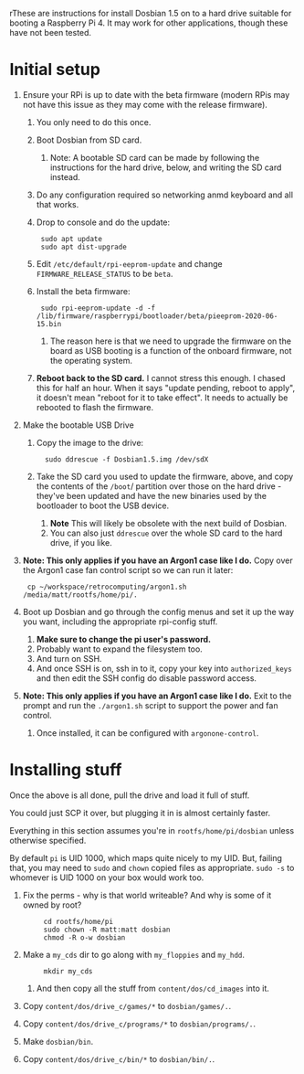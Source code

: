 rThese are instructions for install Dosbian 1.5 on to a hard drive suitable for booting a Raspberry Pi 4. It may work for other applications, though these have not been tested.

# Initial setup

1. Ensure your RPi is up to date with the beta firmware (modern RPis may not have this issue as they may come with the release firmware).
    1. You only need to do this once.
    1. Boot Dosbian from SD card.
        1. Note: A bootable SD card can be made by following the instructions for the hard drive, below, and writing the SD card instead.

    1. Do any configuration required so networking anmd keyboard and all that works.
    1. Drop to console and do the update:

            sudo apt update
            sudo apt dist-upgrade

    1. Edit `/etc/default/rpi-eeprom-update` and change `FIRMWARE_RELEASE_STATUS` to be `beta`.
    1. Install the beta firmware:

            sudo rpi-eeprom-update -d -f /lib/firmware/raspberrypi/bootloader/beta/pieeprom-2020-06-15.bin

        1. The reason here is that we need to upgrade the firmware on the board as USB booting is a function of the onboard firmware, not the operating system.
    1. **Reboot back to the SD card.** I cannot stress this enough. I chased this for half an hour. When it says "update pending, reboot to apply", it doesn't mean "reboot for it to take effect". It needs to actually be rebooted to flash the firmware.

1. Make the bootable USB Drive
    1. Copy the image to the drive:

             sudo ddrescue -f Dosbian1.5.img /dev/sdX

    1. Take the SD card you used to update the firmware, above, and copy the contents of the `/boot`/ partition over those on the hard drive - they've been updated and have the new binaries used by the bootloader to boot the USB device.
        1. **Note** This will likely be obsolete with the next build of Dosbian.
        1. You can also just `ddrescue` over the whole SD card to the hard drive, if you like.

1. **Note: This only applies if you have an Argon1 case like I do.** Copy over the Argon1 case fan control script so we can run it later:

        cp ~/workspace/retrocomputing/argon1.sh /media/matt/rootfs/home/pi/.

1. Boot up Dosbian and go through the config menus and set it up the way you want, including the appropriate rpi-config stuff.
    1. **Make sure to change the pi user's password.**
    1. Probably want to expand the filesystem too.
    1. And turn on SSH.
    1. And once SSH is on, ssh in to it, copy your key into `authorized_keys` and then edit the SSH config do disable password access.

1. **Note: This only applies if you have an Argon1 case like I do.** Exit to the prompt and run the `./argon1.sh` script to support the power and fan control.
    1. Once installed, it can be configured with `argonone-control`.

# Installing stuff

Once the above is all done, pull the drive and load it full of stuff.

You could just SCP it over, but plugging it in is almost certainly faster.

Everything in this section assumes you're in `rootfs/home/pi/dosbian` unless otherwise specified. 

By default `pi` is UID 1000, which maps quite nicely to my UID. But, failing that, you may need to `sudo` and `chown` copied files as appropriate. `sudo -s` to whomever is UID 1000 on your box would work too.

1. Fix the perms - why is that world writeable? And why is some of it owned by root?

            cd rootfs/home/pi
            sudo chown -R matt:matt dosbian
            chmod -R o-w dosbian

1. Make a `my_cds` dir to go along with `my_floppies` and `my_hdd`.

            mkdir my_cds

    1. And then copy all the stuff from `content/dos/cd_images` into it.

1. Copy `content/dos/drive_c/games/*` to `dosbian/games/.`.
1. Copy `content/dos/drive_c/programs/*` to `dosbian/programs/.`.
1. Make `dosbian/bin`.
1. Copy `content/dos/drive_c/bin/*` to `dosbian/bin/.`.




